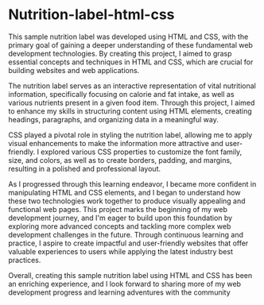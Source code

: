 # Nutrition-label-html-css

This sample nutrition label was developed using HTML and CSS, with the primary goal of gaining a deeper understanding of these fundamental web development technologies. By creating this project, I aimed to grasp essential concepts and techniques in HTML and CSS, which are crucial for building websites and web applications.

The nutrition label serves as an interactive representation of vital nutritional information, specifically focusing on calorie and fat intake, as well as various nutrients present in a given food item. Through this project, I aimed to enhance my skills in structuring content using HTML elements, creating headings, paragraphs, and organizing data in a meaningful way.

CSS played a pivotal role in styling the nutrition label, allowing me to apply visual enhancements to make the information more attractive and user-friendly. I explored various CSS properties to customize the font family, size, and colors, as well as to create borders, padding, and margins, resulting in a polished and professional layout.

As I progressed through this learning endeavor, I became more confident in manipulating HTML and CSS elements, and I began to understand how these two technologies work together to produce visually appealing and functional web pages. This project marks the beginning of my web development journey, and I'm eager to build upon this foundation by exploring more advanced concepts and tackling more complex web development challenges in the future. Through continuous learning and practice, I aspire to create impactful and user-friendly websites that offer valuable experiences to users while applying the latest industry best practices.

Overall, creating this sample nutrition label using HTML and CSS has been an enriching experience, and I look forward to sharing more of my web development progress and learning adventures with the community
